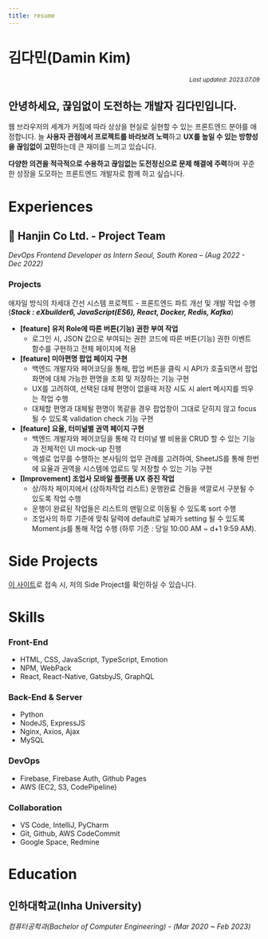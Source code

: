 ```yaml
---
title: resume
---
```

# 김다민(Damin Kim)

<div align="right"><sub><i>Last updated: 2023.07.09</i></sub></div>

## 안녕하세요, 끊임없이 도전하는 개발자 김다민입니다.

웹 브라우저의 세계가 커짐에 따라 상상을 현실로 실현할 수 있는 프론트엔드 분야를 애정합니다. 늘 **사용자 관점에서 프로젝트를 바라보려 노력**하고 **UX를 높일 수 있는 방향성을 끊임없이 고민**하는데 큰 재미를 느끼고 있습니다.

**다양한 의견을 적극적으로 수용하고 끊임없는 도전정신으로 문제 해결에 주력**하며 꾸준한 성장을 도모하는 프론트엔드 개발자로 함께 하고 싶습니다.

# Experiences
## 🚚 Hanjin Co Ltd. - Project Team
*DevOps Frontend Developer as Intern Seoul, South Korea – (Aug 2022 - Dec 2022)* 

### Projects
애자일 방식의 차세대 간선 시스템 프로젝트 - 프론트엔드 파트 개선 및 개발 작업 수행 
(***Stack : eXbuilder6, JavaScript(ES6), React, Docker, Redis, Kafka***)

- **[feature] 유저 Role에 따른 버튼(기능) 권한 부여 작업**
    - 로그인 시, JSON 값으로 부여되는 권한 코드에 따른 버튼(기능) 권한 이벤트 함수를 구현하고 전체 페이지에 적용
- **[feature] 미아편명 팝업 페이지 구현**
    - 백엔드 개발자와 페어코딩을 통해, 팝업 버튼을 클릭 시 API가 호출되면서 팝업화면에 대체 가능한 편명을 조회 및 저장하는 기능 구현
    - UX를 고려하여, 선택된 대체 편명이 없을때 저장 시도 시 alert 메시지를 띄우는 작업 수행
    - 대체할 편명과 대체될 편명이 똑같을 경우 팝업창이 그대로 닫히지 않고 focus될 수 있도록 validation check 기능 구현
- **[feature] 요율, 터미널별 권역 페이지 구현**
    - 백엔드 개발자와 페어코딩을 통해 각 터미널 별 비용을 CRUD 할 수 있는 기능과 전체적인 UI mock-up 진행
    - 엑셀로 업무를 수행하는 본사팀의 업무 관례를 고려하여, SheetJS를 통해 한번에 요율과 권역을 시스템에 업로드 및 저장할 수 있는 기능 구현
- **[Improvement] 조업사 모바일 플랫폼 UX 증진 작업**
    - 상/하차 페이지에서 (상하차작업 리스트) 운행완료 건들을 색깔로서 구분될 수 있도록 작업 수행
    - 운행이 완료된 작업들은 리스트의 맨밑으로 이동될 수 있도록 sort 수행
    - 조업사의 하루 기준에 맞춰 달력에 default로 날짜가 setting 될 수 있도록 Moment.js를 통해 작업 수행 (하루 기준 : 당일 10:00 AM ~ d+1 9:59 AM).

# Side Projects
[이 사이트](https://url.kr/qlcrmf)로 접속 시, 저의 Side Project를 확인하실 수 있습니다.

# Skills
### Front-End
- HTML, CSS, JavaScript, TypeScript, Emotion
- NPM, WebPack
- React, React-Native, GatsbyJS, GraphQL

### Back-End & Server
- Python
- NodeJS, ExpressJS
- Nginx, Axios, Ajax
- MySQL

### DevOps
- Firebase, Firebase Auth, Github Pages
- AWS (EC2, S3, CodePipeline)

### Collaboration
- VS Code, IntelliJ, PyCharm
- Git, Github, AWS CodeCommit
- Google Space, Redmine

# Education
## 인하대학교(Inha University) 
*컴퓨터공학과(Bachelor of Computer Engineering) - (Mar 2020 ~ Feb 2023)*